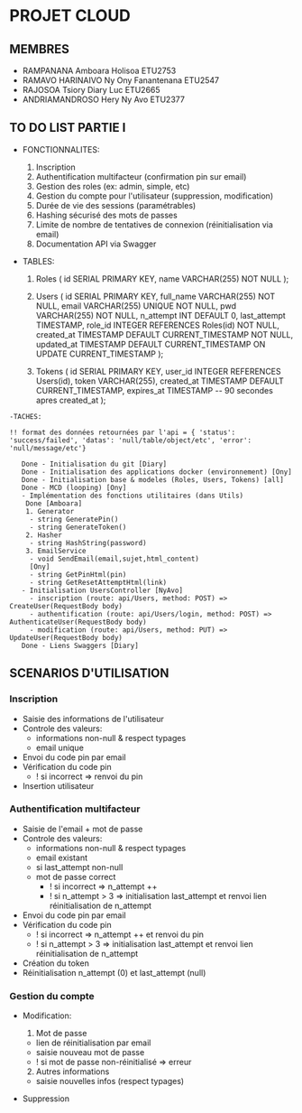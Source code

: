 # PROJET CLOUD

## MEMBRES

- RAMPANANA Amboara Holisoa ETU2753
- RAMAVO HARINAIVO Ny Ony Fanantenana ETU2547
- RAJOSOA Tsiory Diary Luc ETU2665
- ANDRIAMANDROSO Hery Ny Avo ETU2377

## TO DO LIST PARTIE I

   - FONCTIONNALITES:
      1. Inscription
      2. Authentification multifacteur (confirmation pin sur email)
      3. Gestion des roles (ex: admin, simple, etc)
      4. Gestion du compte pour l'utilisateur (suppression, modification)
      5. Durée de vie des sessions (paramétrables)
      6. Hashing sécurisé des mots de passes
      7. Limite de nombre de tentatives de connexion (réinitialisation via email)
      8. Documentation API via Swagger


   - TABLES:
      1. Roles (
        id SERIAL PRIMARY KEY,
        name VARCHAR(255) NOT NULL
       );

      2. Users (
        id SERIAL PRIMARY KEY, 
        full_name VARCHAR(255) NOT NULL,
        email VARCHAR(255) UNIQUE NOT NULL,
        pwd VARCHAR(255) NOT NULL,
        n_attempt INT DEFAULT 0,
        last_attempt TIMESTAMP,
        role_id INTEGER REFERENCES Roles(id) NOT NULL,
        created_at TIMESTAMP DEFAULT CURRENT_TIMESTAMP NOT NULL,
        updated_at TIMESTAMP DEFAULT CURRENT_TIMESTAMP ON UPDATE CURRENT_TIMESTAMP
       );

      3. Tokens (
        id SERIAL PRIMARY KEY,
        user_id INTEGER REFERENCES Users(id),
        token VARCHAR(255),
        created_at TIMESTAMP DEFAULT CURRENT_TIMESTAMP,
        expires_at TIMESTAMP -- 90 secondes apres created_at
       );

    -TACHES:
    
    !! format des données retournées par l'api = { 'status': 'success/failed', 'datas': 'null/table/object/etc', 'error': 'null/message/etc'} 

       Done - Initialisation du git [Diary]
       Done - Initialisation des applications docker (environnement) [Ony]
       Done - Initialisation base & modeles (Roles, Users, Tokens) [all]
       Done - MCD (looping) [Ony]
       - Implémentation des fonctions utilitaires (dans Utils)
        Done [Amboara] 
        1. Generator
         - string GeneratePin()
         - string GenerateToken()
        2. Hasher
         - string HashString(password)
        3. EmailService 
         - void SendEmail(email,sujet,html_content)
         [Ony] 
         - string GetPinHtml(pin)
         - string GetResetAttemptHtml(link)
       - Initialisation UsersController [NyAvo]
         - inscription (route: api/Users, method: POST) => CreateUser(RequestBody body)
         - authentification (route: api/Users/login, method: POST) => AuthenticateUser(RequestBody body)
         - modification (route: api/Users, method: PUT) => UpdateUser(RequestBody body)
       Done - Liens Swaggers [Diary]

## SCENARIOS D'UTILISATION

   ### Inscription
   - Saisie des informations de l'utilisateur
   - Controle des valeurs:
     - informations non-null & respect typages
     - email unique
   - Envoi du code pin par email
   - Vérification du code pin
     - ! si incorrect => renvoi du pin
   - Insertion utilisateur
  
  ### Authentification multifacteur
   - Saisie de l'email + mot de passe
   - Controle des valeurs:
     - informations non-null & respect typages
     - email existant
     - si last_attempt non-null
     - mot de passe correct
       - ! si incorrect => n_attempt ++
       - ! si n_attempt > 3 => initialisation last_attempt et renvoi lien réinitialisation de n_attempt
   - Envoi du code pin par email
   - Vérification du code pin
       - ! si incorrect => n_attempt ++ et renvoi du pin
       - ! si n_attempt > 3 => initialisation last_attempt et renvoi lien réinitialisation de n_attempt   
   - Création du token
   - Réinitialisation n_attempt (0) et last_attempt (null) 
  
  ### Gestion du compte
   - Modification: 
     1. Mot de passe
      - lien de réinitialisation par email
      - saisie nouveau mot de passe
       - ! si mot de passe non-réinitialisé => erreur

     2. Autres informations
      - saisie nouvelles infos (respect typages)

   - Suppression
  